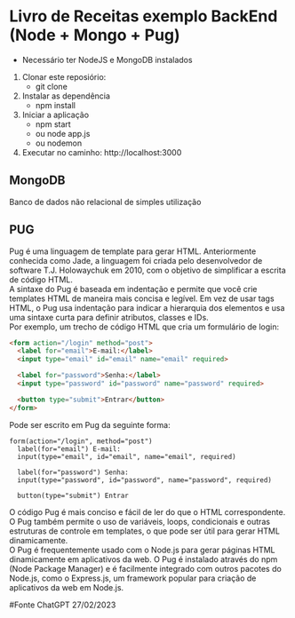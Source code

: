 # Livro de Receitas exemplo BackEnd (Node + Mongo + Pug)
* Necessário ter NodeJS e MongoDB instalados
1. Clonar este reposiório:
    - git clone
2. Instalar as dependência
    - npm install
3. Iniciar a aplicação
    - npm start
    - ou node app.js
    - ou nodemon
4. Executar no caminho: http://localhost:3000

## MongoDB
Banco de dados não relacional de simples utilização

## PUG
Pug é uma linguagem de template para gerar HTML. Anteriormente conhecida como Jade, a linguagem foi criada pelo desenvolvedor de software T.J. Holowaychuk em 2010, com o objetivo de simplificar a escrita de código HTML.
<br>
A sintaxe do Pug é baseada em indentação e permite que você crie templates HTML de maneira mais concisa e legível. Em vez de usar tags HTML, o Pug usa indentação para indicar a hierarquia dos elementos e usa uma sintaxe curta para definir atributos, classes e IDs.
<br>
Por exemplo, um trecho de código HTML que cria um formulário de login:
```html
<form action="/login" method="post">
  <label for="email">E-mail:</label>
  <input type="email" id="email" name="email" required>

  <label for="password">Senha:</label>
  <input type="password" id="password" name="password" required>

  <button type="submit">Entrar</button>
</form>
```
Pode ser escrito em Pug da seguinte forma:
```pug
form(action="/login", method="post")
  label(for="email") E-mail:
  input(type="email", id="email", name="email", required)

  label(for="password") Senha:
  input(type="password", id="password", name="password", required)

  button(type="submit") Entrar
```
O código Pug é mais conciso e fácil de ler do que o HTML correspondente. O Pug também permite o uso de variáveis, loops, condicionais e outras estruturas de controle em templates, o que pode ser útil para gerar HTML dinamicamente.
<br>
O Pug é frequentemente usado com o Node.js para gerar páginas HTML dinamicamente em aplicativos da web. O Pug é instalado através do npm (Node Package Manager) e é facilmente integrado com outros pacotes do Node.js, como o Express.js, um framework popular para criação de aplicativos da web em Node.js.

#Fonte ChatGPT 27/02/2023